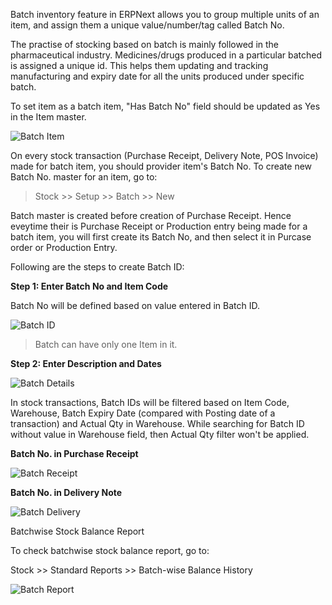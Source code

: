 Batch inventory feature in ERPNext allows you to group multiple units of an item, and assign them a unique value/number/tag called Batch No.

The practise of stocking based on batch is mainly followed in the pharmaceutical industry. Medicines/drugs produced in a particular batched is assigned a unique id. This helps them updating and tracking manufacturing and expiry date for all the units produced under specific batch.

To set item as a batch item, "Has Batch No" field should be updated as Yes in the Item master.

![Batch Item](assets/manual_erpnext_com/old_images/erpnext/batch-item.png)

On every stock transaction (Purchase Receipt, Delivery Note, POS Invoice) made for batch item, you should provider item's Batch No. To create new Batch No. master for an item, go to:

> Stock >> Setup >> Batch >> New

Batch master is created before creation of Purchase Receipt. Hence eveytime their is Purchase Receipt or Production entry being made for a batch item, you will first create its Batch No, and then select it in Purcase order or Production Entry.

Following are the steps to create Batch ID:

**Step 1: Enter Batch No and Item Code**

Batch No will be defined based on value entered in Batch ID.

![Batch ID](assets/manual_erpnext_com/old_images/erpnext/batch-id.png)

> Batch can have only one Item in it.

**Step 2: Enter Description and Dates**

![Batch Details](assets/manual_erpnext_com/old_images/erpnext/batch-details.png)

In stock transactions, Batch IDs will be filtered based on Item Code, Warehouse, Batch Expiry Date (compared with Posting date of a transaction) and Actual Qty in Warehouse. While searching for Batch ID  without value in Warehouse field, then Actual Qty filter won't be applied.

**Batch No. in Purchase Receipt**

![Batch Receipt](assets/manual_erpnext_com/old_images/erpnext/batch-receipt.png)

**Batch No. in Delivery Note**

![Batch Delivery](assets/manual_erpnext_com/old_images/erpnext/batch-delivery.png)

Batchwise Stock Balance Report

To check batchwise stock balance report, go to:

Stock >> Standard Reports >> Batch-wise Balance History

![Batch Report](assets/manual_erpnext_com/old_images/erpnext/batch-report.png)
